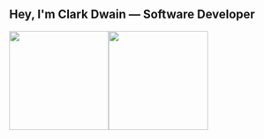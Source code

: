 ## Hey, I'm Clark Dwain — Software Developer

<div style="display: flex">
  <img height='180em' src='https://github-readme-stats.vercel.app/api?username=lclarkdwain&count_private=true&show_icons=true&theme=dracula'>
  <img height='180em' src='https://github-readme-stats.vercel.app/api/top-langs/?username=lclarkdwain&layout=compact&theme=dracula'>
</div>
